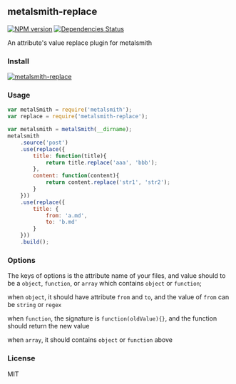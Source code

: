 ## metalsmith-replace
[![NPM version](https://badge.fury.io/js/metalsmith-replace.png)](http://badge.fury.io/js/metalsmith-replace) [![Dependencies Status](https://david-dm.org/Treri/metalsmith-replace.png)](https://david-dm.org/Treri/metalsmith-replace)

An attribute's value replace plugin for metalsmith

### Install
[![metalsmith-replace](https://nodei.co/npm/metalsmith-replace.png?compact=true)](https://nodei.co/npm/metalsmith-replace)

### Usage
```js
var metalSmith = require('metalsmith');
var replace = require('metalsmith-replace');

var metalsmith = metalSmith(__dirname);
metalsmith
    .source('post')
    .use(replace({
        title: function(title){
            return title.replace('aaa', 'bbb');
        },
        content: function(content){
            return content.replace('str1', 'str2');
        }
    }))
    .use(replace({
        title: {
            from: 'a.md',
            to: 'b.md'
        }
    }))
    .build();
```

### Options

The keys of options is the attribute name of your files, and value should to
be a `object`, `function`, or `array` which contains `object` or `function`;

when `object`, it should have attribute `from` and `to`, and the value of `from` can be `string` or `regex`

when `function`, the signature is `function(oldValue){}`, and the function should return the new value

when `array`, it should contains `object` or `function` above

### License
MIT